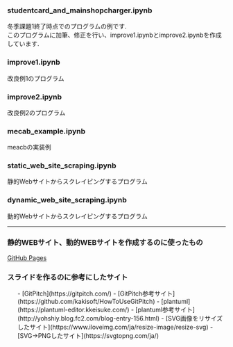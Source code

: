 ### studentcard_and_mainshopcharger.ipynb
冬季課題1終了時点でのプログラムの例です.<br>
このプログラムに加筆、修正を行い、improve1.ipynbとimprove2.ipynbを作成しています.

### improve1.ipynb
改良例1のプログラム

### improve2.ipynb
改良例2のプログラム

### mecab_example.ipynb
meacbの実装例

### static_web_site_scraping.ipynb
静的Webサイトからスクレイピングするプログラム

### dynamic_web_site_scraping.ipynb
動的Webサイトからスクレイピングするプログラム

---

### 静的WEBサイト、動的WEBサイトを作成するのに使ったもの
[GitHub Pages](https://pages.github.com/)

### スライドを作るのに参考にしたサイト
<ul>
- [GitPitch](https://gitpitch.com/)
- [GitPitch参考サイト](https://github.com/kakisoft/HowToUseGitPitch)
- [plantuml](https://plantuml-editor.kkeisuke.com/)
- [plantuml参考サイト](http://yohshiy.blog.fc2.com/blog-entry-156.html)
- [SVG画像をリサイズしたサイト](https://www.iloveimg.com/ja/resize-image/resize-svg)
- [SVG→PNGしたサイト](https://svgtopng.com/ja/)
</ul>
